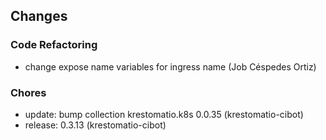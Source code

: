 ## Changes

### Code Refactoring

* change expose name variables for ingress name (Job Céspedes Ortiz)

### Chores

* update: bump collection krestomatio.k8s 0.0.35 (krestomatio-cibot)
* release: 0.3.13 (krestomatio-cibot)
